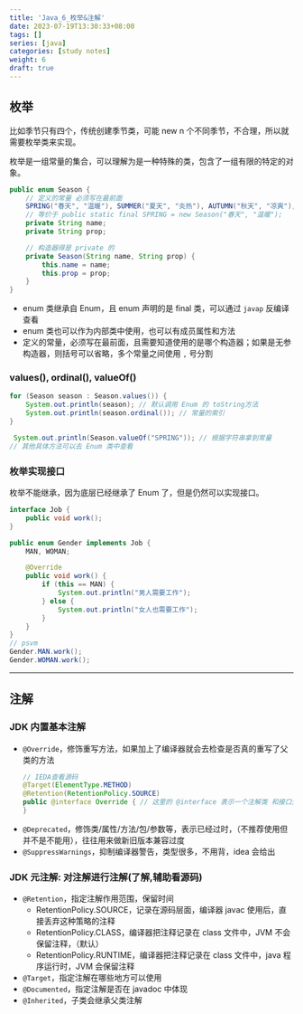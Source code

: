 ```yaml
---
title: 'Java_6_枚举&注解'
date: 2023-07-19T13:30:33+08:00
tags: []
series: [java]
categories: [study notes]
weight: 6
draft: true
---
```


## 枚举

比如季节只有四个，传统创建季节类，可能 new n 个不同季节，不合理，所以就需要枚举类来实现。

枚举是一组常量的集合，可以理解为是一种特殊的类，包含了一组有限的特定的对象。

```java
public enum Season {
    // 定义的常量 必须写在最前面
    SPRING("春天", "温暖"), SUMMER("夏天", "炎热"), AUTUMN("秋天", "凉爽"), WINTER("冬天", "寒冷");
    // 等价于 public static final SPRING = new Season("春天", "温暖");
    private String name;
    private String prop;

    // 构造器得是 private 的
    private Season(String name, String prop) {
        this.name = name;
        this.prop = prop;
    }
}
```

- enum 类继承自 Enum，且 enum 声明的是 final 类，可以通过 `javap` 反编译查看
- enum 类也可以作为内部类中使用，也可以有成员属性和方法
- 定义的常量，必须写在最前面，且需要知道使用的是哪个构造器；如果是无参构造器，则括号可以省略，多个常量之间使用 `,` 号分割

### values(), ordinal(), valueOf()

```java
for (Season season : Season.values()) {
    System.out.println(season); // 默认调用 Enum 的 toString方法
    System.out.println(season.ordinal()); // 常量的索引
}

 System.out.println(Season.valueOf("SPRING")); // 根据字符串拿到常量
// 其他具体方法可以去 Enum 类中查看
```

### 枚举实现接口

枚举不能继承，因为底层已经继承了 Enum 了，但是仍然可以实现接口。

```java
interface Job {
    public void work();
}

public enum Gender implements Job {
    MAN, WOMAN;

    @Override
    public void work() {
        if (this == MAN) {
            System.out.println("男人需要工作");
        } else {
            System.out.println("女人也需要工作");
        }
    }
}
// psvm
Gender.MAN.work();
Gender.WOMAN.work();
```

---

## 注解

### JDK 内置基本注解

- `@Override`，修饰重写方法，如果加上了编译器就会去检查是否真的重写了父类的方法
  ```java
  // IEDA查看源码
  @Target(ElementType.METHOD)
  @Retention(RetentionPolicy.SOURCE)
  public @interface Override { // 这里的 @interface 表示一个注解类 和接口无关
  }
  ```
- `@Deprecated`，修饰类/属性/方法/包/参数等，表示已经过时，（不推荐使用但并不是不能用），往往用来做新旧版本兼容过度
- `@SuppressWarnings`，抑制编译器警告，类型很多，不用背，idea 会给出

### JDK 元注解: 对注解进行注解(了解,辅助看源码)

- `@Retention`，指定注解作用范围，保留时间
  - RetentionPolicy.SOURCE，记录在源码层面，编译器 javac 使用后，直接丢弃这种策略的注释
  - RetentionPolicy.CLASS，编译器把注释记录在 class 文件中，JVM 不会保留注释，（默认）
  - RetentionPolicy.RUNTIME，编译器把注释记录在 class 文件中，java 程序运行时，JVM 会保留注释
- `@Target`，指定注解在哪些地方可以使用
- `@Documented`，指定注解是否在 javadoc 中体现
- `@Inherited`，子类会继承父类注解
